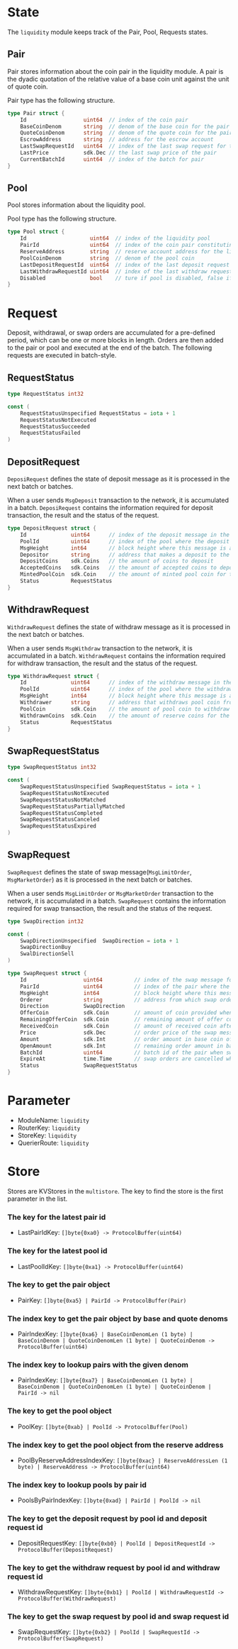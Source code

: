 <!-- order: 2 -->

# State

The `liquidity` module keeps track of the Pair, Pool, Requests states. 

## Pair

Pair stores information about the coin pair in the liquidity module.
A pair is the dyadic quotation of the relative value of a base coin unit against the unit of quote coin. 

Pair type has the following structure.
```go
type Pair struct {
    Id                  uint64  // index of the coin pair
    BaseCoinDenom       string  // denom of the base coin for the pair
    QuoteCoinDenom      string  // denom of the quote coin for the pair
    EscrowAddress       string  // address for the escrow account 
    LastSwapRequestId   uint64  // index of the last swap request for the pair
    LastPrice           sdk.Dec // the last swap price of the pair
    CurrentBatchId      uint64  // index of the batch for pair
}
```

## Pool

Pool stores information about the liquidity pool. 

Pool type has the following structure.
```go
type Pool struct {
    Id                    uint64  // index of the liquidity pool
    PairId                uint64  // index of the coin pair constituting this pool
    ReserveAddress        string  // reserve account address for the liquidity pool to store reserve coins
    PoolCoinDenom         string  // denom of the pool coin
    LastDepositRequestId  uint64  // index of the last deposit request for the pool
    LastWithdrawRequestId uint64  // index of the last withdraw request for the pool
    Disabled              bool    // ture if pool is disabled, false if not disabled
}
```

# Request
Deposit, withdrawal, or swap orders are accumulated for a pre-defined period, which can be one or more blocks in length. 
Orders are then added to the pair or pool and executed at the end of the batch. The following requests are executed in batch-style.

## RequestStatus
```go
type RequestStatus int32

const (
    RequestStatusUnspecified RequestStatus = iota + 1
    RequestStatusNotExecuted
    RequestStatusSucceeded
    RequestStatusFailed
)
```

## DepositRequest
`DeposiRequest` defines the state of deposit message as it is processed in the next batch or batches.

When a user sends `MsgDeposit` transaction to the network, it is accumulated in a batch.
`DeposiRequest` contains the information required for deposit transaction, the result and the status of the request.

```go
type DepositRequest struct {
    Id              uint64      // index of the deposit message in the liquidity pool
    PoolId          uint64      // index of the pool where the deposit will occur
    MsgHeight       int64       // block height where this message is appended to the batch
    Depositor       string      // address that makes a deposit to the pool
    DepositCoins    sdk.Coins   // the amount of coins to deposit
    AcceptedCoins   sdk.Coins   // the amount of accepted coins to deposit
    MintedPoolCoin  sdk.Coin    // the amount of minted pool coin for the amount of accepted coins
    Status          RequestStatus
}
```

## WithdrawRequest
`WithdrawRequest` defines the state of withdraw message as it is processed in the next batch or batches.

When a user sends `MsgWithdraw` transaction to the network, it is accumulated in a batch.
`WithdrawRequest` contains the information required for withdraw transaction, the result and the status of the request.

```go
type WithdrawRequest struct {
    Id              uint64      // index of the withdraw message in the liquidity pool
    PoolId          uint64      // index of the pool where the withdraw will occur
    MsgHeight       int64       // block height where this message is appended to the batch
    Withdrawer      string      // address that withdraws pool coin from the pool
    PoolCoin        sdk.Coin    // the amount of pool coin to withdraw
    WithdrawnCoins  sdk.Coin    // the amount of reserve coins for the amount of withdrawn pool coin
    Status          RequestStatus
}
```

## SwapRequestStatus
```go
type SwapRequestStatus int32

const (
    SwapRequestStatusUnspecified SwapRequestStatus = iota + 1
    SwapRequestStatusNotExecuted
    SwapRequestStatusNotMatched
    SwapRequestStatusPartiallyMatched
    SwapRequestStatusCompleted
    SwapRequestStatusCanceled
    SwapRequestStatusExpired
)
```

## SwapRequest
`SwapRequest` defines the state of swap message(`MsgLimitOrder`, `MsgMarketOrder`) as it is processed in the next batch or batches.

When a user sends `MsgLimitOrder` or `MsgMarketOrder` transaction to the network, it is accumulated in a batch.
`SwapRequest` contains the information required for swap transaction, the result and the status of the request.

```go
type SwapDirection int32

const (
    SwapDirectionUnspecified  SwapDirection = iota + 1
    SwapDirectionBuy
    SwalDirectionSell
)

type SwapRequest struct {
    Id                  uint64          // index of the swap message for the pair
    PairId              uint64          // index of the pair where the swap order is placed
    MsgHeight           int64           // block height where this message is appended to the batch
    Orderer             string          // address from which swap order was requested 
    Direction           SwapDirection
    OfferCoin           sdk.Coin        // amount of coin provided when requesting a swap
    RemainingOfferCoin  sdk.Coin        // remaining amount of offer coin after matching
    ReceivedCoin        sdk.Coin        // amount of received coin after matching
    Price               sdk.Dec         // order price of the swap message
    Amount              sdk.Int         // order amount in base coin of the swap message 
    OpenAmount          sdk.Int         // remaining order amount in base coin after matching
    BatchId             uint64          // batch id of the pair when swap order is submitted
    ExpireAt            time.Time       // swap orders are cancelled when current block time is greater than ExpireAt
    Status              SwapRequestStatus
}
```

# Parameter

- ModuleName: `liquidity`
- RouterKey: `liquidity`
- StoreKey: `liquidity`
- QuerierRoute: `liquidity`

# Store

Stores are KVStores in the `multistore`. The key to find the store is the first parameter in the list.

### The key for the latest pair id

- LastPairIdKey: `[]byte{0xa0} -> ProtocolBuffer(uint64)`

### The key for the latest pool id

- LastPoolIdKey: `[]byte{0xa1} -> ProtocolBuffer(uint64)`

### The key to get the pair object 

- PairKey: `[]byte{0xa5} | PairId -> ProtocolBuffer(Pair)`

### The index key to get the pair object by base and quote denoms

- PairIndexKey: `[]byte{0xa6} | BaseCoinDenomLen (1 byte) | BaseCoinDenom | QuoteCoinDenomLen (1 byte) | QuoteCoinDenom -> ProtocolBuffer(uint64)`

### The index key to lookup pairs with the given denom

- PairIndexKey: `[]byte{0xa7} | BaseCoinDenomLen (1 byte) | BaseCoinDenom | QuoteCoinDenomLen (1 byte) | QuoteCoinDenom | PairId -> nil`

### The key to get the pool object

- PoolKey: `[]byte{0xab} | PoolId -> ProtocolBuffer(Pool)`

### The index key to get the pool object from the reserve address

- PoolByReserveAddressIndexKey: `[]byte{0xac} | ReserveAddressLen (1 byte) | ReserveAddress -> ProtocolBuffer(uint64)`

### The index key to lookup pools by pair id

- PoolsByPairIndexKey: `[]byte{0xad} | PairId | PoolId -> nil`

### The key to get the deposit request by pool id and deposit request id

- DepositRequestKey: `[]byte{0xb0} | PoolId | DepositRequestId -> ProtocolBuffer(DepositRequest)`

### The key to get the withdraw request by pool id and withdraw request id

- WithdrawRequestKey: `[]byte{0xb1} | PoolId | WithdrawRequestId -> ProtocolBuffer(WithdrawRequest)`

### The key to get the swap request by pool id and swap request id

- SwapRequestKey: `[]byte{0xb2} | PoolId | SwapRequestId -> ProtocolBuffer(SwapRequest)`
